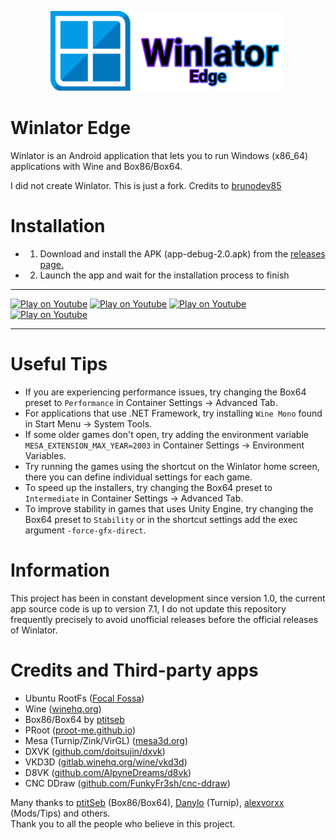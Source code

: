 <p align="center">
	<img src="logo.png" width="376" height="128" alt="Winlator Logo" />  
</p>

# Winlator Edge
Winlator is an Android application that lets you to run Windows (x86_64) applications with Wine and Box86/Box64.

I did not create Winlator. This is just a fork. Credits to [brunodev85](https://github.com/brunodev85/winlator/tree/main)
# Installation
- 1. Download and install the APK (app-debug-2.0.apk) from the [releases page.](https://github.com/brunodev85/winlator/releases)
- 2. Launch the app and wait for the installation process to finish

----

[![Play on Youtube](https://img.youtube.com/vi/ETYDgKz4jBQ/3.jpg)](https://www.youtube.com/watch?v=ETYDgKz4jBQ)
[![Play on Youtube](https://img.youtube.com/vi/9E4wnKf2OsI/2.jpg)](https://www.youtube.com/watch?v=9E4wnKf2OsI)
[![Play on Youtube](https://img.youtube.com/vi/czEn4uT3Ja8/2.jpg)](https://www.youtube.com/watch?v=czEn4uT3Ja8)
[![Play on Youtube](https://img.youtube.com/vi/eD36nxfT_Z0/2.jpg)](https://www.youtube.com/watch?v=eD36nxfT_Z0)

----

# Useful Tips

- If you are experiencing performance issues, try changing the Box64 preset to `Performance` in Container Settings -> Advanced Tab.
- For applications that use .NET Framework, try installing `Wine Mono` found in Start Menu -> System Tools.
- If some older games don't open, try adding the environment variable `MESA_EXTENSION_MAX_YEAR=2003` in Container Settings -> Environment Variables.
- Try running the games using the shortcut on the Winlator home screen, there you can define individual settings for each game.
- To speed up the installers, try changing the Box64 preset to `Intermediate` in Container Settings -> Advanced Tab.
- To improve stability in games that uses Unity Engine, try changing the Box64 preset to `Stability` or in the shortcut settings add the exec argument `-force-gfx-direct`.

# Information

This project has been in constant development since version 1.0, the current app source code is up to version 7.1, I do not update this repository frequently precisely to avoid unofficial releases before the official releases of Winlator.

# Credits and Third-party apps
- Ubuntu RootFs ([Focal Fossa](https://releases.ubuntu.com/focal))
- Wine ([winehq.org](https://www.winehq.org/))
- Box86/Box64 by [ptitseb](https://github.com/ptitSeb)
- PRoot ([proot-me.github.io](https://proot-me.github.io))
- Mesa (Turnip/Zink/VirGL) ([mesa3d.org](https://www.mesa3d.org))
- DXVK ([github.com/doitsujin/dxvk](https://github.com/doitsujin/dxvk))
- VKD3D ([gitlab.winehq.org/wine/vkd3d](https://gitlab.winehq.org/wine/vkd3d))
- D8VK ([github.com/AlpyneDreams/d8vk](https://github.com/AlpyneDreams/d8vk))
- CNC DDraw ([github.com/FunkyFr3sh/cnc-ddraw](https://github.com/FunkyFr3sh/cnc-ddraw))

Many thanks to [ptitSeb](https://github.com/ptitSeb) (Box86/Box64), [Danylo](https://blogs.igalia.com/dpiliaiev/tags/mesa/) (Turnip), [alexvorxx](https://github.com/alexvorxx) (Mods/Tips) and others.<br>
Thank you to all the people who believe in this project.
